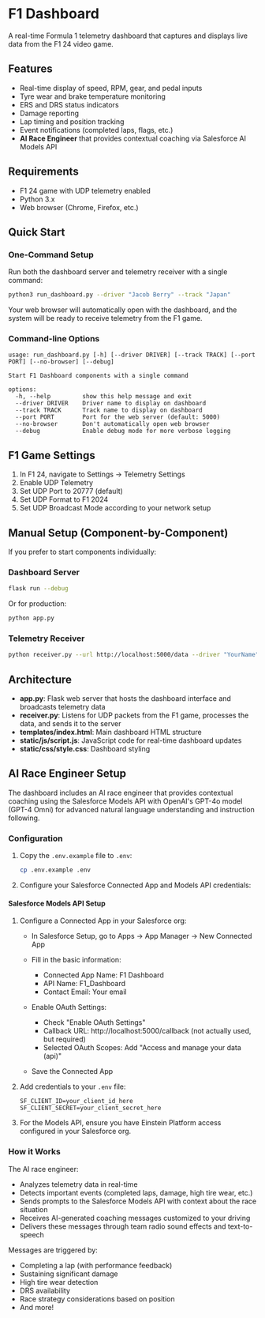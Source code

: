 # F1 Dashboard

A real-time Formula 1 telemetry dashboard that captures and displays live data from the F1 24 video game.

## Features

- Real-time display of speed, RPM, gear, and pedal inputs
- Tyre wear and brake temperature monitoring
- ERS and DRS status indicators
- Damage reporting
- Lap timing and position tracking
- Event notifications (completed laps, flags, etc.)
- **AI Race Engineer** that provides contextual coaching via Salesforce AI Models API

## Requirements

- F1 24 game with UDP telemetry enabled
- Python 3.x
- Web browser (Chrome, Firefox, etc.)

## Quick Start

### One-Command Setup

Run both the dashboard server and telemetry receiver with a single command:

```bash
python3 run_dashboard.py --driver "Jacob Berry" --track "Japan"
```

Your web browser will automatically open with the dashboard, and the system will be ready to receive telemetry from the F1 game.

### Command-line Options

```
usage: run_dashboard.py [-h] [--driver DRIVER] [--track TRACK] [--port PORT] [--no-browser] [--debug]

Start F1 Dashboard components with a single command

options:
  -h, --help         show this help message and exit
  --driver DRIVER    Driver name to display on dashboard
  --track TRACK      Track name to display on dashboard
  --port PORT        Port for the web server (default: 5000)
  --no-browser       Don't automatically open web browser
  --debug            Enable debug mode for more verbose logging
```

## F1 Game Settings

1. In F1 24, navigate to Settings → Telemetry Settings
2. Enable UDP Telemetry
3. Set UDP Port to 20777 (default)
4. Set UDP Format to F1 2024
5. Set UDP Broadcast Mode according to your network setup

## Manual Setup (Component-by-Component)

If you prefer to start components individually:

### Dashboard Server

```bash
flask run --debug
```

Or for production:

```bash
python app.py
```

### Telemetry Receiver

```bash
python receiver.py --url http://localhost:5000/data --driver "YourName" --track "Circuit"
```

## Architecture

- **app.py**: Flask web server that hosts the dashboard interface and broadcasts telemetry data
- **receiver.py**: Listens for UDP packets from the F1 game, processes the data, and sends it to the server
- **templates/index.html**: Main dashboard HTML structure
- **static/js/script.js**: JavaScript code for real-time dashboard updates
- **static/css/style.css**: Dashboard styling

## AI Race Engineer Setup

The dashboard includes an AI race engineer that provides contextual coaching using the Salesforce Models API with OpenAI's GPT-4o model (GPT-4 Omni) for advanced natural language understanding and instruction following.

### Configuration

1. Copy the `.env.example` file to `.env`:
   ```bash
   cp .env.example .env
   ```

2. Configure your Salesforce Connected App and Models API credentials:

#### Salesforce Models API Setup

1. Configure a Connected App in your Salesforce org:
   - In Salesforce Setup, go to Apps → App Manager → New Connected App
   - Fill in the basic information:
     - Connected App Name: F1 Dashboard
     - API Name: F1_Dashboard
     - Contact Email: Your email

   - Enable OAuth Settings:
     - Check "Enable OAuth Settings"
     - Callback URL: http://localhost:5000/callback (not actually used, but required)
     - Selected OAuth Scopes: Add "Access and manage your data (api)" 

   - Save the Connected App

2. Add credentials to your `.env` file:
   ```
   SF_CLIENT_ID=your_client_id_here
   SF_CLIENT_SECRET=your_client_secret_here
   ```

3. For the Models API, ensure you have Einstein Platform access configured in your Salesforce org.

### How it Works

The AI race engineer:
- Analyzes telemetry data in real-time
- Detects important events (completed laps, damage, high tire wear, etc.)
- Sends prompts to the Salesforce Models API with context about the race situation
- Receives AI-generated coaching messages customized to your driving
- Delivers these messages through team radio sound effects and text-to-speech

Messages are triggered by:
- Completing a lap (with performance feedback)
- Sustaining significant damage
- High tire wear detection
- DRS availability
- Race strategy considerations based on position
- And more!